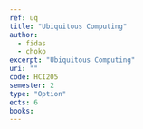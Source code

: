 ```yaml
---
ref: uq
title: "Ubiquitous Computing"
author: 
  - fidas
  - choko
excerpt: "Ubiquitous Computing"
uri: ""
code: HCI205
semester: 2
type: "Option"
ects: 6
books: 
---
```


